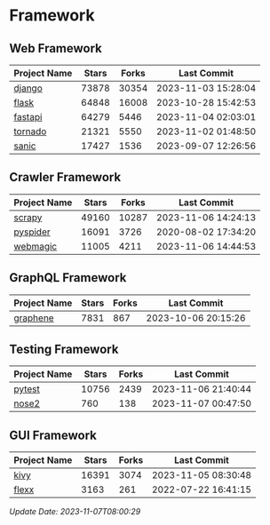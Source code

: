 # Framework

## Web Framework
| Project Name | Stars | Forks | Last Commit |
| ------------ | ----- | ----- | ----------- |
| [django](https://github.com/django/django) | 73878 | 30354 | 2023-11-03 15:28:04 |
| [flask](https://github.com/pallets/flask) | 64848 | 16008 | 2023-10-28 15:42:53 |
| [fastapi](https://github.com/tiangolo/fastapi) | 64279 | 5446 | 2023-11-04 02:03:01 |
| [tornado](https://github.com/tornadoweb/tornado) | 21321 | 5550 | 2023-11-02 01:48:50 |
| [sanic](https://github.com/sanic-org/sanic) | 17427 | 1536 | 2023-09-07 12:26:56 |

## Crawler Framework
| Project Name | Stars | Forks | Last Commit |
| ------------ | ----- | ----- | ----------- |
| [scrapy](https://github.com/scrapy/scrapy) | 49160 | 10287 | 2023-11-06 14:24:13 |
| [pyspider](https://github.com/binux/pyspider) | 16091 | 3726 | 2020-08-02 17:34:20 |
| [webmagic](https://github.com/code4craft/webmagic) | 11005 | 4211 | 2023-11-06 14:44:53 |

## GraphQL Framework
| Project Name | Stars | Forks | Last Commit |
| ------------ | ----- | ----- | ----------- |
| [graphene](https://github.com/graphql-python/graphene) | 7831 | 867 | 2023-10-06 20:15:26 |

## Testing Framework
| Project Name | Stars | Forks | Last Commit |
| ------------ | ----- | ----- | ----------- |
| [pytest](https://github.com/pytest-dev/pytest) | 10756 | 2439 | 2023-11-06 21:40:44 |
| [nose2](https://github.com/nose-devs/nose2) | 760 | 138 | 2023-11-07 00:47:50 |

## GUI Framework
| Project Name | Stars | Forks | Last Commit |
| ------------ | ----- | ----- | ----------- |
| [kivy](https://github.com/kivy/kivy) | 16391 | 3074 | 2023-11-05 08:30:48 |
| [flexx](https://github.com/flexxui/flexx) | 3163 | 261 | 2022-07-22 16:41:15 |

*Update Date: 2023-11-07T08:00:29*
